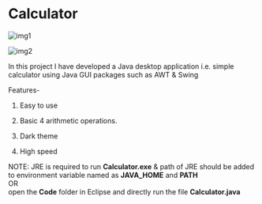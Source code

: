 # Calculator

![img1](https://user-images.githubusercontent.com/90407551/209980928-a26f1c45-20b1-494b-b621-1565ebf40087.jpg)

![img2](https://user-images.githubusercontent.com/90407551/209980945-6d6199ed-6b91-450c-a833-3fa1146dcf7a.jpg)

In this project I have developed a Java desktop application i.e. simple calculator using Java GUI packages such as AWT & Swing

Features-

1. Easy to use

2. Basic 4 arithmetic operations.

3. Dark theme 

4.  High speed

NOTE: JRE is required to run **Calculator.exe** & path of JRE should be added to environment variable named as **JAVA_HOME** and **PATH** <br />
                    OR   <br />
open the **Code** folder in Eclipse and directly run the file **Calculator.java**
